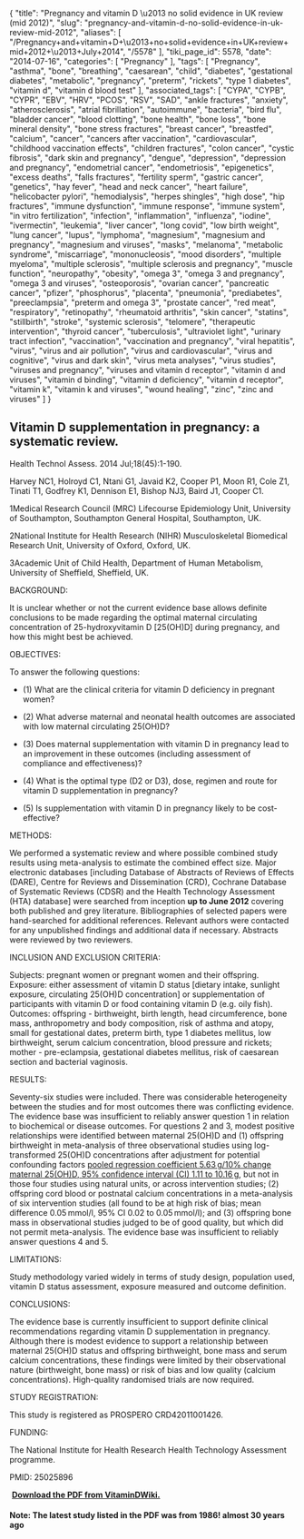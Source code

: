 {
    "title": "Pregnancy and vitamin D \u2013 no solid evidence in UK review (mid 2012)",
    "slug": "pregnancy-and-vitamin-d-no-solid-evidence-in-uk-review-mid-2012",
    "aliases": [
        "/Pregnancy+and+vitamin+D+\u2013+no+solid+evidence+in+UK+review+mid+2012+\u2013+July+2014",
        "/5578"
    ],
    "tiki_page_id": 5578,
    "date": "2014-07-16",
    "categories": [
        "Pregnancy"
    ],
    "tags": [
        "Pregnancy",
        "asthma",
        "bone",
        "breathing",
        "caesarean",
        "child",
        "diabetes",
        "gestational diabetes",
        "metabolic",
        "pregnancy",
        "preterm",
        "rickets",
        "type 1 diabetes",
        "vitamin d",
        "vitamin d blood test"
    ],
    "associated_tags": [
        "CYPA",
        "CYPB",
        "CYPR",
        "EBV",
        "HRV",
        "PCOS",
        "RSV",
        "SAD",
        "ankle fractures",
        "anxiety",
        "atherosclerosis",
        "atrial fibrillation",
        "autoimmune",
        "bacteria",
        "bird flu",
        "bladder cancer",
        "blood clotting",
        "bone health",
        "bone loss",
        "bone mineral density",
        "bone stress fractures",
        "breast cancer",
        "breastfed",
        "calcium",
        "cancer",
        "cancers after vaccination",
        "cardiovascular",
        "childhood vaccination effects",
        "children fractures",
        "colon cancer",
        "cystic fibrosis",
        "dark skin and pregnancy",
        "dengue",
        "depression",
        "depression and pregnancy",
        "endometrial cancer",
        "endometriosis",
        "epigenetics",
        "excess deaths",
        "falls fractures",
        "fertility sperm",
        "gastric cancer",
        "genetics",
        "hay fever",
        "head and neck cancer",
        "heart failure",
        "helicobacter pylori",
        "hemodialysis",
        "herpes shingles",
        "high dose",
        "hip fractures",
        "immune dysfunction",
        "immune response",
        "immune system",
        "in vitro fertilization",
        "infection",
        "inflammation",
        "influenza",
        "iodine",
        "ivermectin",
        "leukemia",
        "liver cancer",
        "long covid",
        "low birth weight",
        "lung cancer",
        "lupus",
        "lymphoma",
        "magnesium",
        "magnesium and pregnancy",
        "magnesium and viruses",
        "masks",
        "melanoma",
        "metabolic syndrome",
        "miscarriage",
        "mononucleosis",
        "mood disorders",
        "multiple myeloma",
        "multiple sclerosis",
        "multiple sclerosis and pregnancy",
        "muscle function",
        "neuropathy",
        "obesity",
        "omega 3",
        "omega 3 and pregnancy",
        "omega 3 and viruses",
        "osteoporosis",
        "ovarian cancer",
        "pancreatic cancer",
        "pfizer",
        "phosphorus",
        "placenta",
        "pneumonia",
        "prediabetes",
        "preeclampsia",
        "preterm and omega 3",
        "prostate cancer",
        "red meat",
        "respiratory",
        "retinopathy",
        "rheumatoid arthritis",
        "skin cancer",
        "statins",
        "stillbirth",
        "stroke",
        "systemic sclerosis",
        "telomere",
        "therapeutic intervention",
        "thyroid cancer",
        "tuberculosis",
        "ultraviolet light",
        "urinary tract infection",
        "vaccination",
        "vaccination and pregnancy",
        "viral hepatitis",
        "virus",
        "virus and air pollution",
        "virus and cardiovascular",
        "virus and cognitive",
        "virus and dark skin",
        "virus meta analyses",
        "virus studies",
        "viruses and pregnancy",
        "viruses and vitamin d receptor",
        "vitamin d and viruses",
        "vitamin d binding",
        "vitamin d deficiency",
        "vitamin d receptor",
        "vitamin k",
        "vitamin k and viruses",
        "wound healing",
        "zinc",
        "zinc and viruses"
    ]
}


## Vitamin D supplementation in pregnancy: a systematic review.

Health Technol Assess. 2014 Jul;18(45):1-190.

Harvey NC1, Holroyd C1, Ntani G1, Javaid K2, Cooper P1, Moon R1, Cole Z1, Tinati T1, Godfrey K1, Dennison E1, Bishop NJ3, Baird J1, Cooper C1.

1Medical Research Council (MRC) Lifecourse Epidemiology Unit, University of Southampton, Southampton General Hospital, Southampton, UK.

2National Institute for Health Research (NIHR) Musculoskeletal Biomedical Research Unit, University of Oxford, Oxford, UK.

3Academic Unit of Child Health, Department of Human Metabolism, University of Sheffield, Sheffield, UK.

BACKGROUND:

It is unclear whether or not the current evidence base allows definite conclusions to be made regarding the optimal maternal circulating concentration of 25-hydroxyvitamin D <span>[25(OH)D]</span> during pregnancy, and how this might best be achieved.

OBJECTIVES:

To answer the following questions: 

* (1) What are the clinical criteria for vitamin D deficiency in pregnant women? 

* (2) What adverse maternal and neonatal health outcomes are associated with low maternal circulating 25(OH)D? 

* (3) Does maternal supplementation with vitamin D in pregnancy lead to an improvement in these outcomes (including assessment of compliance and effectiveness)? 

* (4) What is the optimal type (D2 or D3), dose, regimen and route for vitamin D supplementation in pregnancy? 

* (5) Is supplementation with vitamin D in pregnancy likely to be cost-effective?

METHODS:

We performed a systematic review and where possible combined study results using meta-analysis to estimate the combined effect size. Major electronic databases <span>[including Database of Abstracts of Reviews of Effects (DARE), Centre for Reviews and Dissemination (CRD), Cochrane Database of Systematic Reviews (CDSR) and the Health Technology Assessment (HTA) database]</span> were searched from inception  **up to June 2012**  covering both published and grey literature. Bibliographies of selected papers were hand-searched for additional references. Relevant authors were contacted for any unpublished findings and additional data if necessary. Abstracts were reviewed by two reviewers.

INCLUSION AND EXCLUSION CRITERIA:

Subjects: pregnant women or pregnant women and their offspring. Exposure: either assessment of vitamin D status <span>[dietary intake, sunlight exposure, circulating 25(OH)D concentration]</span> or supplementation of participants with vitamin D or food containing vitamin D (e.g. oily fish). Outcomes: offspring - birthweight, birth length, head circumference, bone mass, anthropometry and body composition, risk of asthma and atopy, small for gestational dates, preterm birth, type 1 diabetes mellitus, low birthweight, serum calcium concentration, blood pressure and rickets; mother - pre-eclampsia, gestational diabetes mellitus, risk of caesarean section and bacterial vaginosis.

RESULTS:

Seventy-six studies were included. There was considerable heterogeneity between the studies and for most outcomes there was conflicting evidence. The evidence base was insufficient to reliably answer question 1 in relation to biochemical or disease outcomes. For questions 2 and 3, modest positive relationships were identified between maternal 25(OH)D and (1) offspring birthweight in meta-analysis of three observational studies using log-transformed 25(OH)D concentrations after adjustment for potential confounding factors [pooled regression coefficient 5.63 g/10% change maternal 25(OH)D, 95% confidence interval (CI) 1.11 to 10.16 g](pooled%20regression%20coefficient%205.63 g/10%%20change%20maternal%2025(OH)D,%2095%%20confidence%20interval%20(CI)%201.11%20to%2010.16 g), but not in those four studies using natural units, or across intervention studies; (2) offspring cord blood or postnatal calcium concentrations in a meta-analysis of six intervention studies (all found to be at high risk of bias; mean difference 0.05 mmol/l, 95% CI 0.02 to 0.05 mmol/l); and (3) offspring bone mass in observational studies judged to be of good quality, but which did not permit meta-analysis. The evidence base was insufficient to reliably answer questions 4 and 5.

LIMITATIONS:

Study methodology varied widely in terms of study design, population used, vitamin D status assessment, exposure measured and outcome definition.

CONCLUSIONS:

The evidence base is currently insufficient to support definite clinical recommendations regarding vitamin D supplementation in pregnancy. Although there is modest evidence to support a relationship between maternal 25(OH)D status and offspring birthweight, bone mass and serum calcium concentrations, these findings were limited by their observational nature (birthweight, bone mass) or risk of bias and low quality (calcium concentrations). High-quality randomised trials are now required.

STUDY REGISTRATION:

This study is registered as PROSPERO CRD42011001426.

FUNDING:

The National Institute for Health Research Health Technology Assessment programme.

PMID: 25025896

 **<i class="fas fa-file-pdf" style="margin-right: 0.3em;"></i><a href="https://d378j1rmrlek7x.cloudfront.net/attachments/pdf/pregnancy-review.pdf">Download the PDF from VitaminDWiki.</a>** 

#### Note: The latest study listed in the PDF was from 1986! almost 30 years ago